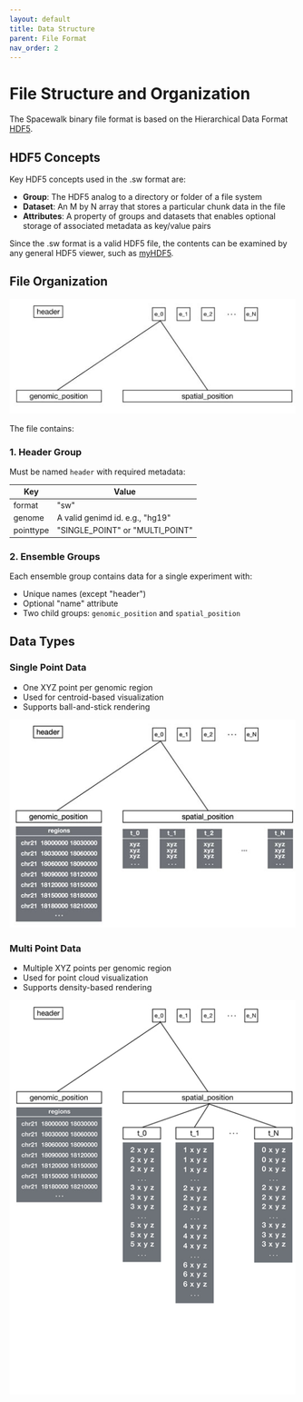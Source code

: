 ```yaml
---
layout: default
title: Data Structure
parent: File Format
nav_order: 2
---
```


# File Structure and Organization

The Spacewalk binary file format is based on the Hierarchical Data Format [HDF5](https://www.hdfgroup.org/solutions/hdf5).

## HDF5 Concepts

Key HDF5 concepts used in the .sw format are:
- **Group**: The HDF5 analog to a directory or folder of a file system
- **Dataset**: An M by N array that stores a particular chunk data in the file
- **Attributes**: A property of groups and datasets that enables optional storage of associated metadata as key/value pairs

Since the .sw format is a valid HDF5 file, the contents can be examined by any general HDF5 viewer, such as [myHDF5](https://myhdf5.hdfgroup.org/).

## File Organization

![All Groups](../assets/images/file-format/groups.jpg)

The file contains:

### 1. Header Group

Must be named `header` with required metadata:

| Key       | Value                           |
|-----------|---------------------------------|
| format    | "sw"                           |
| genome    | A valid genimd id. e.g., "hg19" |
| pointtype | "SINGLE_POINT" or "MULTI_POINT" |

### 2. Ensemble Groups

Each ensemble group contains data for a single experiment with:
- Unique names (except "header")
- Optional "name" attribute
- Two child groups: `genomic_position` and `spatial_position`

## Data Types

### Single Point Data
- One XYZ point per genomic region
- Used for centroid-based visualization
- Supports ball-and-stick rendering

![Single Point Example](../assets/images/file-format/hdf5-structure-ball-stick-thumbnail.jpg)

### Multi Point Data
- Multiple XYZ points per genomic region
- Used for point cloud visualization
- Supports density-based rendering

![Multi Point Example](../assets/images/file-format/hdf5-structure-pointcloud-thumbnail.jpg)
